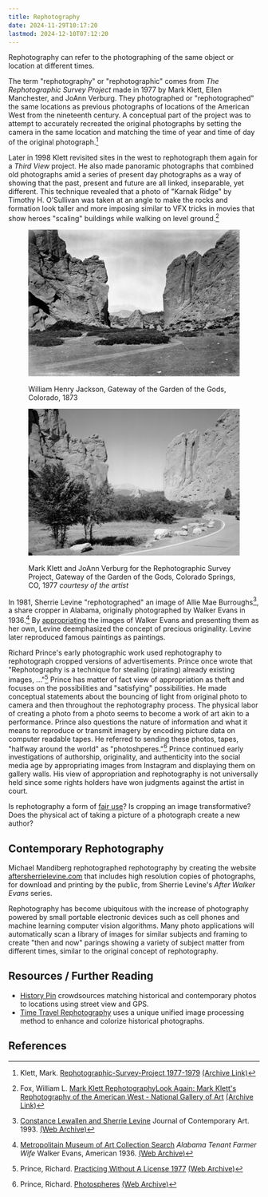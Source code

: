 ```yaml
---
title: Rephotography
date: 2024-11-29T10:17:20
lastmod: 2024-12-10T07:12:20
---
```


Rephotography can refer to the photographing of the same object or location at different times.

The term "rephotography" or "rephotographic" comes from _The Rephotographic Survey Project_ made in 1977 by Mark Klett, Ellen Manchester, and JoAnn Verburg. They photographed or "rephotographed" the same locations as previous photographs of locations of the American West from the nineteenth century. A conceptual part of the project was to attempt to accurately recreated the original photographs by setting the camera in the same location and matching the time of year and time of day of the original photograph.[^klett-rephotography]

Later in 1998 Klett revisited sites in the west to rephotograph them again for a _Third View_ project. He also made panoramic photographs that combined old photographs amid a series of present day photographs as a way of showing that the past, present and future are all linked, inseparable, yet different. This technique revealed that a photo of "Karnak Ridge" by Timothy H. O'Sullivan was taken at an angle to make the rocks and formation look taller and more imposing similar to VFX tricks in movies that show heroes "scaling" buildings while walking on level ground.[^fox-third-view]

<div class="gallery-grid">
<figure>

[![William Henry Jackson Gateway of the Garden of the Gods](./attachments/William-Henry-Jackson_Gateway-of-the-Garden-of-the-Gods_Colorado-1873.jpg)](./attachments/William-Henry-Jackson_Gateway-of-the-Garden-of-the-Gods_Colorado-1873.jpg)

<figcaption>

William Henry Jackson, Gateway of the Garden of the Gods, Colorado, 1873

</figcaption>
</figure>

<figure>

[![Mark Klett and JoAnn Verburg for the Rephotographic Survey Project, Gateway of the Garden of the Gods](./attachments/Mark-Klett-and-JoAnn-Verburg_Gateway-of-the-Garden-of-the-Gods_Colorado-Springs_CO_1977.jpg)](./attachments/Mark-Klett-and-JoAnn-Verburg_Gateway-of-the-Garden-of-the-Gods_Colorado-Springs_CO_1977.jpg)

<figcaption>

Mark Klett and JoAnn Verburg for the Rephotographic Survey Project, Gateway of the Garden of the Gods, Colorado Springs, CO, 1977 _courtesy of the artist_

</figcaption>
</figure>
</div>

In 1981, Sherrie Levine "rephotographed" an image of Allie Mae Burroughs[^jca-levine], a share cropper in Alabama, originally photographed by Walker Evans in 1936.[^evans-met] By [appropriating](../art-faq/appropriation.md) the images of Walker Evans and presenting them as her own, Levine deemphasized the concept of precious originality. Levine later reproduced famous paintings as paintings.

Richard Prince's early photographic work used rephotography to rephotograph cropped versions of advertisements. Prince once wrote that "Rephotography is a technique for stealing (pirating) already existing images, ..."[^prince-without-license] Prince has matter of fact view of appropriation as theft and focuses on the possibilities and "satisfying" possibilities. He made conceptual statements about the bouncing of light from original photo to camera and then throughout the rephotography process. The physical labor of creating a photo from a photo seems to become a work of art akin to a performance. Prince also questions the nature of information and what it means to reproduce or transmit imagery by encoding picture data on computer readable tapes. He referred to sending these photos, tapes, "halfway around the world" as "photoshperes."[^prince-photospheres] Prince continued early investigations of authorship, originality, and authenticity into the social media age by appropriating images from Instagram and displaying them on gallery walls. His view of appropriation and rephotography is not universally held since some rights holders have won judgments against the artist in court.

Is rephotography a form of [fair use](../copyright/fair-use.md)? Is cropping an image transformative? Does the physical act of taking a picture of a photograph create a new author?

## Contemporary Rephotography

Michael Mandiberg rephotographed rephotography by creating the website [aftersherrielevine.com](https://www.aftersherrielevine.com/) that includes high resolution copies of photographs, for download and printing by the public, from Sherrie Levine's _After Walker Evans_ series.

Rephotography has become ubiquitous with the increase of photography powered by small portable electronic devices such as cell phones and machine learning computer vision algorithms. Many photo applications will automatically scan a library of images for similar subjects and framing to create "then and now" parings showing a variety of subject matter from different times, similar to the original concept of rephotography.

## Resources / Further Reading

- [History Pin](https://www.historypin.org/en/) crowdsources matching historical and contemporary photos to locations using street view and GPS.
- [Time Travel Rephotography](https://github.com/Time-Travel-Rephotography/Time-Travel-Rephotography.github.io) uses a unique unified image processing method to enhance and colorize historical photographs.

## References

[^klett-rephotography]: Klett, Mark. [Rephotographic-Survey-Project 1977-1979](https://www.markklett.com/projects/rephotographic-survey-project) [(Archive Link)](https://web.archive.org/web/20241129152939/https://www.markklett.com/projects/rephotographic-survey-project)
[^fox-third-view]: Fox, William L. [Mark Klett RephotographyLook Again: Mark Klett's Rephotography of the American West - National Gallery of Art](https://www.nga.gov/stories/west-to-east/mark-klett-rephotography-american-west.html) [(Archive Link)](https://web.archive.org/web/20241006091839/https://www.nga.gov/stories/west-to-east/mark-klett-rephotography-american-west.html)
[^evans-met]: [Metropolitain Museum of Art Collection Search](https://www.metmuseum.org/art/collection/search/284685) _Alabama Tenant Farmer Wife_ Walker Evans, American 1936. [(Web Archive)](https://web.archive.org/web/20240716202322/https://www.metmuseum.org/art/collection/search/284685)
[^jca-levine]: [Constance Lewallen and Sherrie Levine](https://www.jca-online.com/slevine.html) Journal of Contemporary Art. 1993. [(Web Archive)](https://web.archive.org/web/20020802095936/http://www.jca-online.com/slevine.html)
[^prince-without-license]: Prince, Richard. [Practicing Without A License 1977](http://www.richardprince.com/writings/practicing-without-a-license-1977/) [(Web Archive)](https://web.archive.org/web/20111007135329/http://www.richardprince.com/writings/practicing-without-a-license-1977/)
[^prince-photospheres]: Prince, Richard. [Photospheres](http://www.richardprince.com/writings/photospheres/) [(Web Archive)](https://web.archive.org/web/20111007135708/http://www.richardprince.com/writings/photospheres/)
